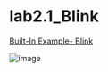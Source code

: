# lab2.1_Blink

[Built-In Example- Blink](https://www.arduino.cc/en/Tutorial/BuiltInExamples/Blink)

![image](https://user-images.githubusercontent.com/33184844/111902246-c7fc6100-89f9-11eb-8bfb-235f8435d648.png)